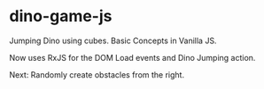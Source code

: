 # dino-game-js
Jumping Dino using cubes. Basic Concepts in Vanilla JS.

Now uses RxJS for the DOM Load events and Dino Jumping action.

Next: Randomly create obstacles from the right.

